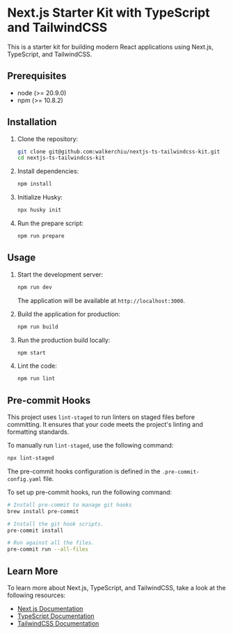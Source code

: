 # Next.js Starter Kit with TypeScript and TailwindCSS

This is a starter kit for building modern React applications using Next.js, TypeScript, and TailwindCSS.

## Prerequisites

- node (>= 20.9.0)
- npm (>= 10.8.2)

## Installation

1. Clone the repository:

   ```bash
   git clone git@github.com:walkerchiu/nextjs-ts-tailwindcss-kit.git
   cd nextjs-ts-tailwindcss-kit
   ```

2. Install dependencies:

   ```bash
   npm install
   ```

3. Initialize Husky:

   ```bash
   npx husky init
   ```

4. Run the prepare script:

   ```bash
   npm run prepare
   ```

## Usage

1. Start the development server:

   ```bash
   npm run dev
   ```

   The application will be available at `http://localhost:3000`.

2. Build the application for production:

   ```bash
   npm run build
   ```

3. Run the production build locally:

   ```bash
   npm start
   ```

4. Lint the code:

   ```bash
   npm run lint
   ```

## Pre-commit Hooks

This project uses `lint-staged` to run linters on staged files before committing. It ensures that your code meets the project's linting and formatting standards.

To manually run `lint-staged`, use the following command:

```bash
npx lint-staged
```

The pre-commit hooks configuration is defined in the `.pre-commit-config.yaml` file.

To set up pre-commit hooks, run the following command:

```bash
# Install pre-commit to manage git hooks
brew install pre-commit

# Install the git hook scripts.
pre-commit install

# Run against all the files.
pre-commit run --all-files
```

## Learn More

To learn more about Next.js, TypeScript, and TailwindCSS, take a look at the following resources:

- [Next.js Documentation](https://nextjs.org/docs)
- [TypeScript Documentation](https://www.typescriptlang.org/docs/)
- [TailwindCSS Documentation](https://tailwindcss.com/docs)
